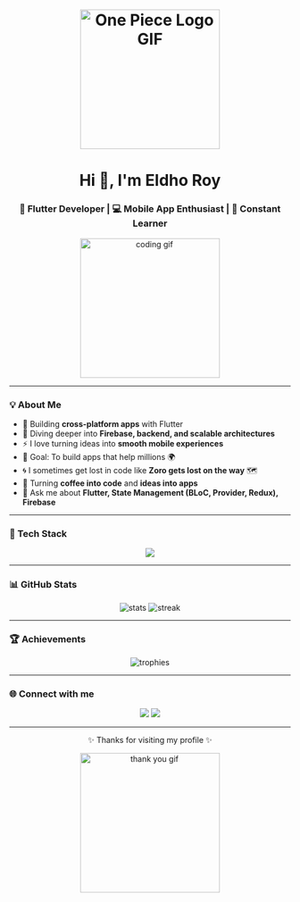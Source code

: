 <h1 align="center">
  <img src="https://raw.githubusercontent.com/Platane/snk/main/media/one-piece.gif" width="250" alt="One Piece Logo GIF">
</h1>

<h1 align="center">Hi 👋, I'm Eldho Roy</h1>
<h3 align="center">🚀 Flutter Developer | 💻 Mobile App Enthusiast | 🌱 Constant Learner</h3>

<p align="center">
  <img src="https://media.giphy.com/media/WUlplcMpOCEmTGBtBW/giphy.gif" width="250" alt="coding gif">
</p>

---

### 💡 About Me  
- 🔭 Building **cross-platform apps** with Flutter  
- 🌱 Diving deeper into **Firebase, backend, and scalable architectures**  
- ⚡ I love turning ideas into **smooth mobile experiences**  
- 🎯 Goal: To build apps that help millions 🌍  
- 🌀 I sometimes get lost in code like **Zoro gets lost on the way** 🗺️  
- 🚀 Turning **coffee into code** and **ideas into apps**  
- 💬 Ask me about **Flutter, State Management (BLoC, Provider, Redux), Firebase**  

---

### 🚀 Tech Stack  
<p align="center">
  <img src="https://skillicons.dev/icons?i=flutter,dart,firebase,git,github,androidstudio,vscode,figma" />
</p>

---

### 📊 GitHub Stats  
<p align="center">
  <img src="https://github-readme-stats.vercel.app/api?username=Eldho1234&show_icons=true&theme=radical" alt="stats" />
  <img src="https://github-readme-streak-stats.herokuapp.com/?user=Eldho1234&theme=radical" alt="streak" />
</p>

---

### 🏆 Achievements  
<p align="center">
  <img src="https://github-profile-trophy.vercel.app/?username=Eldho1234&theme=dracula&margin-w=10" alt="trophies" />
</p>

---

### 🌐 Connect with me  
<p align="center">
  <a href="www.linkedin.com/in/eldhoroy" target="_blank"><img src="https://img.shields.io/badge/-LinkedIn-%230077B5.svg?&style=for-the-badge&logo=linkedin&logoColor=white" /></a>
  <a href="mailto:eldhoroy.dev@gmail.com"><img src="https://img.shields.io/badge/-Gmail-D14836?style=for-the-badge&logo=gmail&logoColor=white" /></a>
</p>

---

<p align="center">✨ Thanks for visiting my profile ✨</p>
<p align="center">
  <img src="https://media.giphy.com/media/QvpqTCiEcwtvx6wwJK/giphy.gif" width="250" alt="thank you gif">
</p>
